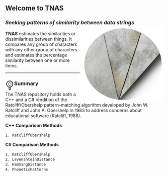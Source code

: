 ## Welcome to TNAS

### *Seeking patterns of similarity between data strings*<div id="logo-container"><img id="logo-default" title="No readable content. Just a page logo" class="img-logo" align="right" src="https://github.com/ceresBakalite/ceres-sv/raw/main/images/CSV-02/Logo01.png"></div>

**TNAS** estimates the similarities or dissimilarities between things. It compares any group of characters with any 
other group of characters and estimates the percentage similarity between one or more items.


***

### Summary<img class="img-pointer" align="left" src="https://github.com/ceresBakalite/ceres-sv/raw/main/images/CSVPeriscope.png">

The TNAS repository holds both a C++ and a C# rendition of the Ratcliff/Obershelp pattern-matching algorithm developed by John W. Ratcliff and John A. Obershelp in 1983 to address concerns about educational software (Ratcliff, 1988).

  **C++ Comparison Methods**

    1. RatcliffObershelp

  **C# Comparison Methods**

    1. RatcliffObershelp
    2. LevenshteinDistance
    3. HammingDistance
    4. PhoneticPatterns
    
<br>

[read more]: https://github.com/jbtule
[@jbtule]: https://gist.github.com/jbtule/4336842
[@ceresbakalite]: https://github.com/ceresbakalite
